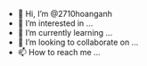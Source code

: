- 👋 Hi, I’m @2710hoanganh
- 👀 I’m interested in ...
- 🌱 I’m currently learning ...
- 💞️ I’m looking to collaborate on ...
- 📫 How to reach me ...

<!---
2710hoanganh/2710hoanganh is a ✨ special ✨ repository because its `README.md` (this file) appears on your GitHub profile.
You can click the Preview link to take a look at your changes.
--->
